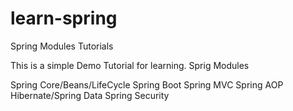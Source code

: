 # learn-spring
Spring Modules Tutorials

This is a simple Demo Tutorial for learning. Sprig Modules

Spring Core/Beans/LifeCycle
Spring Boot
Spring MVC
Spring AOP
Hibernate/Spring Data
Spring Security
